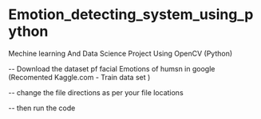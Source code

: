 # Emotion_detecting_system_using_python
Mechine learning And Data Science Project Using OpenCV (Python) 


-- Download the dataset pf facial Emotions of humsn in google (Recomented Kaggle.com - Train data set )

-- change the file directions as per your file locations

-- then run the code 

